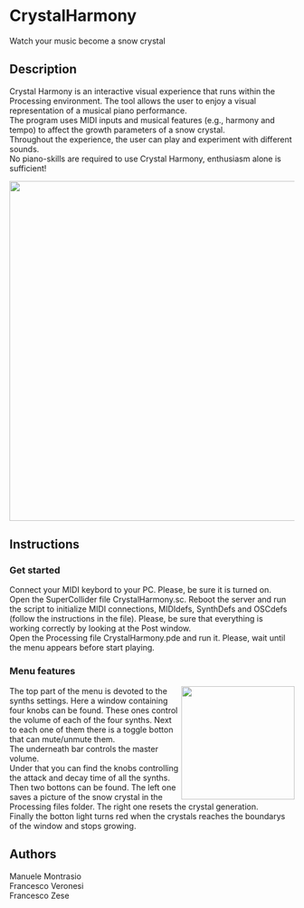 # CrystalHarmony
Watch your music become a snow crystal

## Description
Crystal Harmony is an interactive visual experience that runs within the Processing environment. The tool allows the user to enjoy a visual representation of a musical piano performance.\
The program uses MIDI inputs and musical features (e.g., harmony and tempo) to affect the growth parameters of a snow crystal.\
Throughout the experience, the user can play and experiment with different sounds.\
No piano-skills are required to use Crystal Harmony, enthusiasm alone is sufficient!

<p align="center">
<img class= "center" src="https://github.com/manuelemontrasio/CrystalHarmony/assets/93670319/df633331-1058-4029-bdab-9a9cb83155c8" width="600">

  
## Instructions
### Get started
Connect your MIDI keybord to your PC. Please, be sure it is turned on.\
Open the SuperCollider file CrystalHarmony.sc. Reboot the server and run the script to initialize MIDI connections, MIDIdefs, SynthDefs and OSCdefs (follow the instructions in the file). Please, be sure that everything is working correctly by looking at the Post window.\
Open the Processing file CrystalHarmony.pde and run it. Please, wait until the menu appears before start playing.

### Menu features

<img align="right" src="https://github.com/manuelemontrasio/CrystalHarmony/assets/93670319/991f9e86-161c-4f0d-a079-b244002c6227" width="200"/>
The top part of the menu is devoted to the synths settings. Here a window containing four knobs can be found. These ones control the volume of each of the four synths. Next to each one of them there is a toggle botton that can mute/unmute them.<br>
The underneath bar controls the master volume.<br>
Under that you can find the knobs controlling the attack and decay time of all the synths.<br>
Then two bottons can be found. The left one saves a picture of the snow crystal in the Processing files folder. The right one resets the crystal generation.<br>
Finally the botton light turns red when the crystals reaches the boundarys of the window and stops growing.



## Authors
Manuele Montrasio\
Francesco Veronesi\
Francesco Zese
